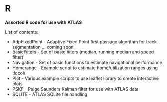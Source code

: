 # R
<b>Assorted R code for use with ATLAS</b></br>

List of contents:
<ul>
<li> AdpFixedPoint - Adaptive Fixed Point first passage algorithm for track segmentation ... coming soon
<li> BasicFilters - Set of basic filters (median, running median and speed filter)
<li> Navigation - Set of basic functions to estimate navigational performance
<li> Homerange - Example script to estimate home/utilization ranges using tlocoh
<li> Plot - Various example scripts to use leaflet library to create interactive plots
<li> PSKF - Paige Saunders Kalman filter for use with ATLAS data
<li> SQLITE - ATLAS SQLite file handling
</ul>
